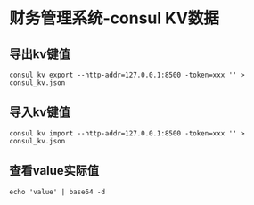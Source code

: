 # 财务管理系统-consul KV数据

## 导出kv键值 
`consul kv export --http-addr=127.0.0.1:8500 -token=xxx '' > consul_kv.json`

## 导入kv键值 
`consul kv import --http-addr=127.0.0.1:8500 -token=xxx '' > consul_kv.json`

## 查看value实际值 
`echo 'value' | base64 -d`
